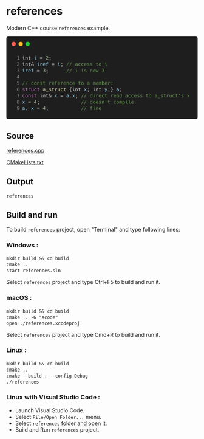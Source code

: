 # references

Modern C++ course `references` example.

![references](../../../../docs/pictures/language_basics/references.png)

## Source

[references.cpp](references.cpp)

[CMakeLists.txt](CMakeLists.txt)

## Output

```
references
```

## Build and run

To build `references` project, open "Terminal" and type following lines:

### Windows :

``` shell
mkdir build && cd build
cmake .. 
start references.sln
```

Select `references` project and type Ctrl+F5 to build and run it.

### macOS :

``` shell
mkdir build && cd build
cmake .. -G "Xcode"
open ./references.xcodeproj
```

Select `references` project and type Cmd+R to build and run it.

### Linux :

``` shell
mkdir build && cd build
cmake .. 
cmake --build . --config Debug
./references
```

### Linux with Visual Studio Code :

* Launch Visual Studio Code.
* Select `File/Open Folder...` menu.
* Select `references` folder and open it.
* Build and Run `references` project.
